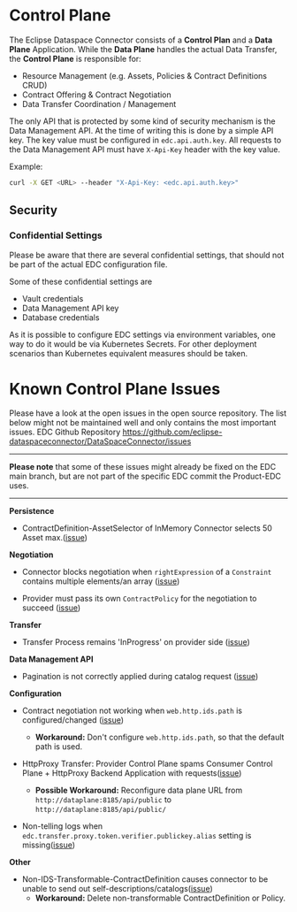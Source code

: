 # Control Plane

The Eclipse Dataspace Connector consists of a **Control Plan** and a **Data Plane** Application.
While the **Data Plane** handles the actual Data Transfer, the **Control Plane** is responsible for:

- Resource Management (e.g. Assets, Policies & Contract Definitions CRUD)
- Contract Offering & Contract Negotiation
- Data Transfer Coordination / Management

The only API that is protected by some kind of security mechanism is the Data Management API. At the time of writing this is done by a simple API key.
The key value must be configured in `edc.api.auth.key`. All requests to the Data Management API must have `X-Api-Key` header with the key value.

Example:

```bash
curl -X GET <URL> --header "X-Api-Key: <edc.api.auth.key>"
```

## Security

### Confidential Settings

Please be aware that there are several confidential settings, that should not be part of the actual EDC configuration file.

Some of these confidential settings are

- Vault credentials
- Data Management API key
- Database credentials

As it is possible to configure EDC settings via environment variables, one way to do it would be via Kubernetes Secrets. For other deployment scenarios than Kubernetes equivalent measures should be taken.

# Known Control Plane Issues

Please have a look at the open issues in the open source repository. The list below might not be maintained well and
only contains the most important issues.
EDC Github Repository <https://github.com/eclipse-dataspaceconnector/DataSpaceConnector/issues>

---

**Please note** that some of these issues might already be fixed on the EDC main branch, but are not part of the specific
EDC commit the Product-EDC uses.

---

**Persistence**

- ContractDefinition-AssetSelector of InMemory Connector selects 50 Asset max.([issue](https://github.com/eclipse-dataspaceconnector/DataSpaceConnector/issues/1779))

**Negotiation**

- Connector blocks negotiation when `rightExpression` of a `Constraint` contains multiple elements/an array ([issue](https://github.com/eclipse-dataspaceconnector/DataSpaceConnector/issues/2026))

- Provider must pass its own `ContractPolicy` for the negotiation to succeed ([issue](https://github.com/eclipse-dataspaceconnector/DataSpaceConnector/issues/1975))

**Transfer**

- Transfer Process remains 'InProgress' on provider side ([issue](https://github.com/eclipse-dataspaceconnector/DataSpaceConnector/issues/1287))

**Data Management API**

- Pagination is not correctly applied during catalog request ([issue](https://github.com/eclipse-dataspaceconnector/DataSpaceConnector/issues/2008))

**Configuration**

- Contract negotiation not working when `web.http.ids.path` is configured/changed ([issue](https://github.com/eclipse-dataspaceconnector/DataSpaceConnector/issues/1249))
  - **Workaround:** Don't configure `web.http.ids.path`, so that the default path is used.

- HttpProxy Transfer: Provider Control Plane spams Consumer Control Plane + HttpProxy Backend Application with requests([issue](https://github.com/eclipse-dataspaceconnector/DataSpaceConnector/issues/1840))
  - **Possible Workaround:** Reconfigure data plane URL from `http://dataplane:8185/api/public` to `http://dataplane:8185/api/public/`

- Non-telling logs when `edc.transfer.proxy.token.verifier.publickey.alias` setting is missing([issue](https://github.com/eclipse-dataspaceconnector/DataSpaceConnector/issues/1889))

**Other**

- Non-IDS-Transformable-ContractDefinition causes connector to be unable to send out self-descriptions/catalogs([issue](https://github.com/eclipse-dataspaceconnector/DataSpaceConnector/issues/1265))
  - **Workaround:** Delete non-transformable ContractDefinition or Policy.

